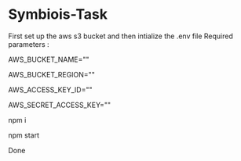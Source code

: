 # Symbiois-Task

First set up the aws s3 bucket and then intialize the .env file
Required parameters : 

AWS_BUCKET_NAME=""

AWS_BUCKET_REGION=""

AWS_ACCESS_KEY_ID=""

AWS_SECRET_ACCESS_KEY=""


npm i

npm start

Done
